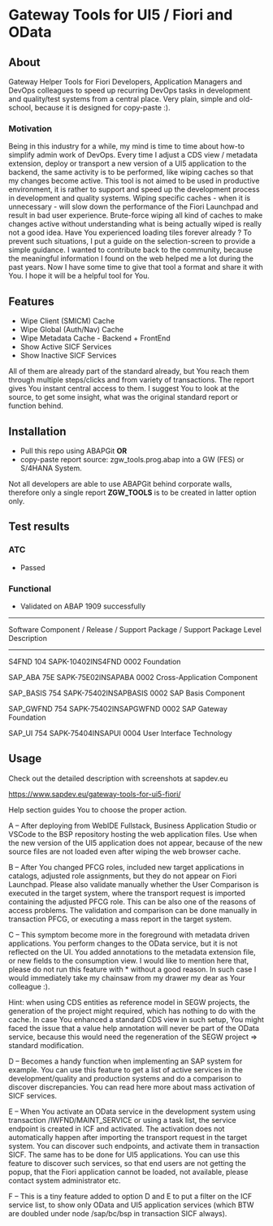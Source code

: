 # Gateway Tools for UI5 / Fiori and OData

## About 
Gateway Helper Tools for Fiori Developers, Application Managers and DevOps colleagues to speed up recurring DevOps tasks in development and quality/test systems from a central place.
Very plain, simple and old-school, because it is designed for copy-paste :). 

### Motivation
Being in this industry for a while, my mind is time to time about how-to simplify admin work of DevOps. Every time I adjust a CDS view / metadata extension, deploy or transport a new version of a UI5 application to the backend, the same activity is to be performed, like wiping caches so that my changes become active. This tool is not aimed to be used in productive environment, it is rather to support and speed up the development process in development and quality systems. Wiping specific caches - when it is unnecessary - will slow down the performance of the Fiori Launchpad and result in bad user experience. Brute-force wiping all kind of caches to make changes active without understanding what is being actually wiped is really not a good idea. Have You experienced loading tiles forever already ? To prevent such situations, I put a guide on the selection-screen to provide a simple guidance. I wanted to contribute back to the community, because the  meaningful information I found on the web helped me a lot during the past years. Now I have some time to give that tool a format and share it with You. I hope it will be a helpful tool for You. 

## Features
- Wipe Client (SMICM) Cache
- Wipe Global (Auth/Nav) Cache
- Wipe Metadata Cache - Backend + FrontEnd
- Show Active SICF Services
- Show Inactive SICF Services

All of them are already part of the standard already, but You reach them through multiple steps/clicks and from variety of transactions. The report gives You instant central access to them. I suggest You to look at the source, to get some insight, what was the original standard report or function behind.

## Installation
- Pull this repo using ABAPGit **OR** 
- copy-paste report source: zgw_tools.prog.abap into a GW (FES) or S/4HANA System. 

Not all developers are able to use ABAPGit behind corporate walls, therefore only a single report **ZGW_TOOLS** is to be created in latter option only.


## Test results
### ATC
- Passed

### Functional
- Validated on ABAP 1909 successfully
___

Software Component / Release / Support Package / Support Package Level  Description

___


S4FND               104         SAPK-10402INS4FND     0002                   Foundation

SAP_ABA             75E         SAPK-75E02INSAPABA    0002                   Cross-Application Component

SAP_BASIS           754         SAPK-75402INSAPBASIS  0002                   SAP Basis Component

SAP_GWFND           754         SAPK-75402INSAPGWFND  0002                   SAP Gateway Foundation

SAP_UI              754         SAPK-75404INSAPUI     0004                   User Interface Technology

## Usage
Check out the detailed description with screenshots at sapdev.eu

https://www.sapdev.eu/gateway-tools-for-ui5-fiori/


Help section guides You to choose the proper action.

A – After deploying from WebIDE Fullstack, Business Application Studio or VSCode to the BSP repository hosting the web application files. Use when the new version of the UI5 application does not appear, because of the new source files are not loaded even after wiping the web browser cache.

B – After You changed PFCG roles, included new target applications in catalogs, adjusted role assignments, but they do not appear on Fiori Launchpad.
Please also validate manually whether the User Comparison is executed in the target system, where the transport request is imported containing the adjusted PFCG role. This can be also one of the reasons of access problems. The validation and comparison can be done manually in transaction PFCG, or executing a mass report in the target system.

C – This symptom become more in the foreground with metadata driven applications. You perform changes to the OData service, but it is not reflected on the UI. You added annotations to the metadata extension file, or new fields to the consumption view. I would like to mention here that, please do not run this feature with * without a good reason. In such case I would immediately take my chainsaw from my drawer my dear as Your colleague :).

Hint: when using CDS entities as reference model in SEGW projects, the generation of the project might required, which has nothing to do with the cache. In case You enhanced a standard CDS view in such setup, You might faced the issue that a value help annotation will never be part of the OData service, because this would need the regeneration of the SEGW project => standard modification.

D – Becomes a handy function when implementing an SAP system for example. You can use this feature to get a list of active services in the development/quality and production systems and do a comparison to discover discrepancies. You can read here more about mass activation of SICF services.

E – When You activate an OData service in the development system using transaction /IWFND/MAINT_SERVICE or using a task list, the service endpoint is created in ICF and activated. The activation does not automatically happen after importing the transport request in the target system. You can discover such endpoints, and activate them in transaction SICF. The same has to be done for UI5 applications. You can use this feature to discover such services, so that end users are not getting the popup, that the Fiori application cannot be loaded, not available, please contact system administrator etc.

F – This is a tiny feature added to option D and E to put a filter on the ICF service list, to show only OData and UI5 application services (which BTW are doubled under node /sap/bc/bsp in transaction SICF always).
